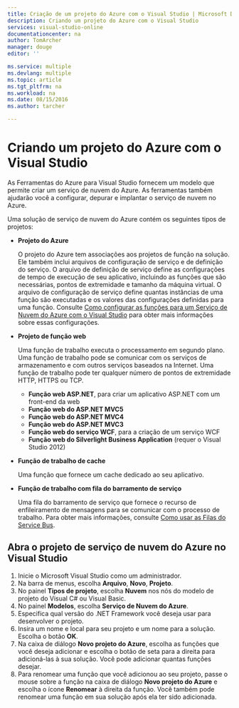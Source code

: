 ```yaml
---
title: Criação de um projeto do Azure com o Visual Studio | Microsoft Docs
description: Criando um projeto do Azure com o Visual Studio
services: visual-studio-online
documentationcenter: na
author: TomArcher
manager: douge
editor: ''

ms.service: multiple
ms.devlang: multiple
ms.topic: article
ms.tgt_pltfrm: na
ms.workload: na
ms.date: 08/15/2016
ms.author: tarcher

---
```

# Criando um projeto do Azure com o Visual Studio
As Ferramentas do Azure para Visual Studio fornecem um modelo que permite criar um serviço de nuvem do Azure. As ferramentas também ajudarão você a configurar, depurar e implantar o serviço de nuvem no Azure.

Uma solução de serviço de nuvem do Azure contém os seguintes tipos de projetos:

* **Projeto do Azure**
  
    O projeto do Azure tem associações aos projetos de função na solução. Ele também inclui arquivos de configuração de serviço e de definição do serviço. O arquivo de definição de serviço define as configurações de tempo de execução de seu aplicativo, incluindo as funções que são necessárias, pontos de extremidade e tamanho da máquina virtual. O arquivo de configuração de serviço define quantas instâncias de uma função são executadas e os valores das configurações definidas para uma função. Consulte [Como configurar as funções para um Serviço de Nuvem do Azure com o Visual Studio](vs-azure-tools-configure-roles-for-cloud-service.md) para obter mais informações sobre essas configurações.
* **Projeto de função web**
  
    Uma função de trabalho executa o processamento em segundo plano. Uma função de trabalho pode se comunicar com os serviços de armazenamento e com outros serviços baseados na Internet. Uma função de trabalho pode ter qualquer número de pontos de extremidade HTTP, HTTPS ou TCP.
  
  * **Função web ASP.NET**, para criar um aplicativo ASP.NET com um front-end da web
  * **Função web do ASP.NET MVC5**
  * **Função web do ASP.NET MVC4**
  * **Função web do ASP.NET MVC3**
  * **Função web do serviço WCF**, para a criação de um serviço WCF
  * **Função web do Silverlight Business Application** (requer o Visual Studio 2012)
* **Função de trabalho de cache**
  
    Uma função que fornece um cache dedicado ao seu aplicativo.
* **Função de trabalho com fila do barramento de serviço**
  
    Uma fila do barramento de serviço que fornece o recurso de enfileiramento de mensagens para se comunicar com o processo de trabalho. Para obter mais informações, consulte [Como usar as Filas do Service Bus](http://go.microsoft.com/fwlink/?LinkId=260560).

## Abra o projeto de serviço de nuvem do Azure no Visual Studio
1. Inicie o Microsoft Visual Studio como um administrador.
2. Na barra de menus, escolha **Arquivo**, **Novo**, **Projeto**.
3. No painel **Tipos de projeto**, escolha **Nuvem** nos nós do modelo de projeto do Visual C# ou Visual Basic.
4. No painel **Modelos**, escolha **Serviço de Nuvem do Azure**.
5. Especifica qual versão do .NET Framework você deseja usar para desenvolver o projeto.
6. Insira um nome e local para seu projeto e um nome para a solução. Escolha o botão **OK**.
7. Na caixa de diálogo **Novo projeto do Azure**, escolha as funções que você deseja adicionar e escolha o botão de seta para a direita para adicioná-las à sua solução. Você pode adicionar quantas funções desejar.
8. Para renomear uma função que você adicionou ao seu projeto, passe o mouse sobre a função na caixa de diálogo **Novo projeto do Azure** e escolha o ícone **Renomear** à direita da função. Você também pode renomear uma função em sua solução após ela ter sido adicionada.

<!---HONumber=AcomDC_0817_2016-->